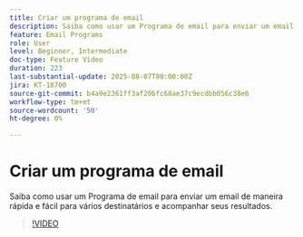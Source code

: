 ```yaml
---
title: Criar um programa de email
description: Saiba como usar um Programa de email para enviar um email de maneira rápida e fácil para vários destinatários e acompanhar seus resultados.
feature: Email Programs
role: User
level: Beginner, Intermediate
doc-type: Feature Video
duration: 223
last-substantial-update: 2025-08-07T00:00:00Z
jira: KT-18700
source-git-commit: b4a9e2361ff3af20bfc68ae37c9ecdbb056c38e6
workflow-type: tm+mt
source-wordcount: '50'
ht-degree: 0%

---
```



# Criar um programa de email

Saiba como usar um Programa de email para enviar um email de maneira rápida e fácil para vários destinatários e acompanhar seus resultados.

>[!VIDEO](https://video.tv.adobe.com/v/3470607/?learn=on&enablevpops)
